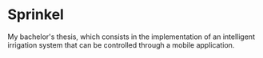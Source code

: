 # Sprinkel
My bachelor's thesis, which consists in the implementation of an intelligent irrigation system that can be controlled through a mobile application.
